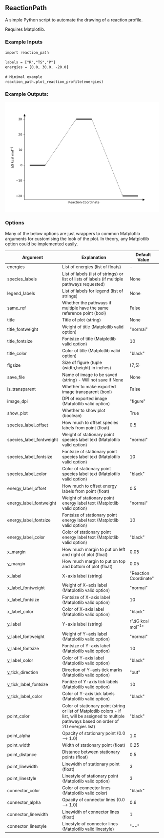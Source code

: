 ## ReactionPath
A simple Python script to automate the drawing of a reaction profile.

Requires Matplotlib.

### Example Inputs
```
import reaction_path

labels = ["R","TS","P"]
energies = [0.0, 30.0, -20.0]

# Minimal example
reaction_path.plot_reaction_profile(energies)
```

### Example Outputs:
![Example 1](examples/example1.png)

### Options

Many of the below options are just wrappers to common Matplotlib arguments for customising the look of the plot. In theory, any Matplotlib option could be implemented easily.

| Argument                 | Explanation                                                                                                                                         | Default Value                |
|--------------------------|-----------------------------------------------------------------------------------------------------------------------------------------------------|------------------------------|
| energies                 | List of energies (list of floats)                                                                                                                   | -                            |
| species_labels           | List of labels (list of strings) or list of lists of labels (if multiple pathways requested)                                                        | None                         |
| legend_labels            | List of labels for legend (list of strings)                                                                                                         | None                         |
| same_ref                 | Whether the pathways if multiple have the same reference point (bool)                                                                               | False                        |
| title                    | Title of plot (string)                                                                                                                              | None                         |
| title_fontweight         | Weight of title (Matplotlib valid option)                                                                                                           | "normal"                     |
| title_fontsize           | Fontsize of title (Matplotlib valid option)                                                                                                         | 10                           |
| title_color              | Color of title (Matplotlib valid option)                                                                                                            | "black"                      |
| figsize                  | Size of figure (tuple (width,height) in inches)                                                                                                     | (7,5)                        |
| save_file                | Name of image to be saved (string) - Will not save if None                                                                                          | None                         |
| is_transparent           | Whether to make exported image transparent (bool)                                                                                                   | False                        |
| image_dpi                | DPI of exported image (Matplotlib valid option)                                                                                                     | "figure"                     |
| show_plot                | Whether to show plot (boolean)                                                                                                                      | True                         |
| species_label_offset     | How much to offset species labels from point (float)                                                                                                | 0.5                          |
| species_label_fontweight | Weight of stationary point species label text (Matplotlib valid option)                                                                             | "normal"                     |
| species_label_fontsize   | Fontsize of stationary point species label text (Matplotlib valid option)                                                                           | 10                           |
| species_label_color      | Color of stationary point species label text (Matplotlib valid option)                                                                              | "black"                      |
| energy_label_offset      | How much to offset energy labels from point (float)                                                                                                 | 0.5                          |
| energy_label_fontweight  | Weight of stationary point energy label text (Matplotlib valid option)                                                                              | "normal"                     |
| energy_label_fontsize    | Fontsize of stationary point energy label text (Matplotlib valid option)                                                                            | 10                           |
| energy_label_color       | Color of stationary point energy label text (Matplotlib valid option)                                                                               | "black"                      |
| x_margin                 | How much margin to put on left and right of plot (float)                                                                                            | 0.05                         |
| y_margin                 | How much margin to put on top and bottom of plot (float)                                                                                            | 0.05                         |
| x_label                  | X-axis label (string)                                                                                                                               | "Reaction Coordinate"        |
| x_label_fontweight       | Weight of X-axis label (Matplotlib valid option)                                                                                                    | "normal"                     |
| x_label_fontsize         | Fontsize of X-axis label (Matplotlib valid option)                                                                                                  | 10                           |
| x_label_color            | Color of X-axis label (Matplotlib valid option)                                                                                                     | "black"                      |
| y_label                  | Y-axis label (string)                                                                                                                               | r"$\Delta$G kcal mol$^{-1}$" |
| y_label_fontweight       | Weight of Y-axis label (Matplotlib valid option)                                                                                                    | "normal"                     |
| y_label_fontsize         | Fontsize of Y-axis label (Matplotlib valid option)                                                                                                  | 10                           |
| y_label_color            | Color of Y-axis label (Matplotlib valid option)                                                                                                     | "black"                      |
| y_tick_direction         | Direction of Y-axis tick marks (Matplotlib valid option)                                                                                            | "out"                        |
| y_tick_label_fontsize    | Fontize of Y-axis tick labels (Matplotlib valid option)                                                                                             | 10                           |
| y_tick_label_color       | Color of Y-axis tick labels (Matplotlib valid option)                                                                                               | "black"                      |
| point_color              | Color of stationary point (string or list of Matplotlib colors - if list, will be assigned to multiple pathways based on order of 2D energies list) | "black"                      |
| point_alpha              | Opacity of stationary point (0.0 --> 1.0)                                                                                                           | 1.0                          |
| point_width              | Width of stationary point (float)                                                                                                                   | 0.25                         |
| point_distance           | Distance between stationary points (float)                                                                                                          | 0.5                          |
| point_linewidth          | Linewidth of stationary point (float)                                                                                                               | 3                            |
| point_linestyle          | Linestyle of stationary point (Matplotlib valid option)                                                                                             | 3                            |
| connector_color          | Color of connector lines (Matplotlib valid color)                                                                                                   | "black"                      |
| connector_alpha          | Opacity of connector lines (0.0 --> 1.0)                                                                                                            | 0.6                          |
| connector_linewidth      | Linewidth of connector lines (float)                                                                                                                | 1                            |
| connector_linestyle      | Linestyle of connector lines (Matplotlib valid linestyle)                                                                                           | "--"                         |

